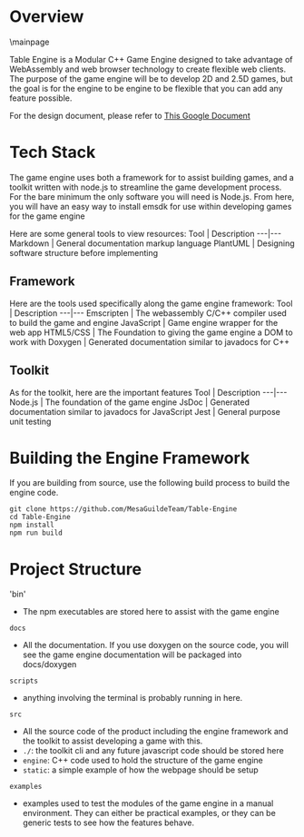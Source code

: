 # Overview
\mainpage

Table Engine is a Modular C++ Game Engine designed to take advantage of WebAssembly and web browser technology to create flexible web clients.
The purpose of the game engine will be to develop 2D and 2.5D games, but the goal is for the engine to be engine to be flexible that you can add any feature possible.

For the design document, please refer to [This Google Document](https://docs.google.com/document/d/1oLOHmxrwEfjTDFo12rYifWIXcJgFl-JyXFgPHCGT00A)

# Tech Stack
The game engine uses both a framework for to assist building games, and a toolkit written with node.js to streamline the game development process. For the bare minimum the only software you will need is Node.js. From here, you will have an easy way to install emsdk for use within developing games for the game engine 

Here are some general tools to view resources:
Tool | Description
---|---
Markdown | General documentation markup language
PlantUML | Designing software structure before implementing

## Framework
Here are the tools used specifically along the game engine framework:
Tool | Description
---|---
Emscripten | The webassembly C/C++ compiler used to build the game and engine
JavaScript | Game engine wrapper for the web app
HTML5/CSS | The Foundation to giving the game engine a DOM to work with
Doxygen | Generated documentation similar to javadocs for C++

## Toolkit
As for the toolkit, here are the important features
Tool | Description
---|---
Node.js | The foundation of the game engine
JsDoc | Generated documentation similar to javadocs for JavaScript
Jest | General purpose unit testing

# Building the Engine Framework

If you are building from source, use the following build process to build the engine code. 

```
git clone https://github.com/MesaGuildeTeam/Table-Engine
cd Table-Engine
npm install
npm run build
```

##

# Project Structure

'bin'
- The npm executables are stored here to assist with the game engine 

`docs`
- All the documentation. If you use doxygen on the source code, you will see the game engine documentation will be packaged into docs/doxygen

`scripts`
- anything involving the terminal is probably running in here. 

`src`
- All the source code of the product including the engine framework and the toolkit to assist developing a game with this.
- `./`: the toolkit cli and any future javascript code should be stored here 
- `engine`: C++ code used to hold the structure of the game engine
- `static`: a simple example of how the webpage should be setup

`examples`
- examples used to test the modules of the game engine in a manual environment. They can either be practical examples, or they can be generic tests to see how the features behave.